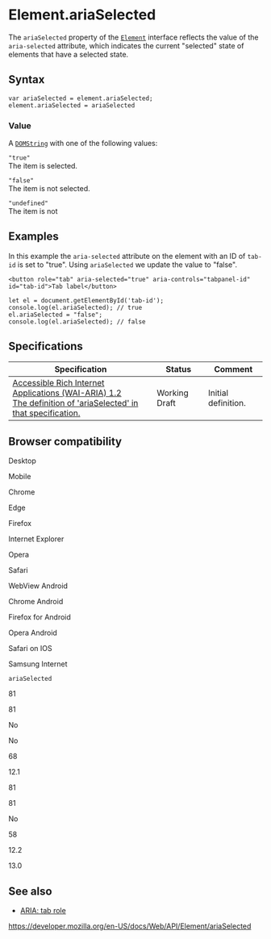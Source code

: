 # Element.ariaSelected

The `ariaSelected` property of the [`Element`](../element) interface reflects the value of the `aria-selected` attribute, which indicates the current "selected" state of elements that have a selected state.

## Syntax

    var ariaSelected = element.ariaSelected;
    element.ariaSelected = ariaSelected

### Value

A [`DOMString`](../domstring) with one of the following values:

`"true"`  
The item is selected.

`"false"`  
The item is not selected.

`"undefined"`  
The item is not

## Examples

In this example the `aria-selected` attribute on the element with an ID of `tab-id` is set to "true". Using `ariaSelected` we update the value to "false".

    <button role="tab" aria-selected="true" aria-controls="tabpanel-id" id="tab-id">Tab label</button>

    let el = document.getElementById('tab-id');
    console.log(el.ariaSelected); // true
    el.ariaSelected = "false";
    console.log(el.ariaSelected); // false

## Specifications

<table><thead><tr class="header"><th>Specification</th><th>Status</th><th>Comment</th></tr></thead><tbody><tr class="odd"><td><a href="https://www.w3.org/TR/wai-aria-1.2/#dom-ariamixin-ariavaluemax">Accessible Rich Internet Applications (WAI-ARIA) 1.2<br />
<span class="small">The definition of 'ariaSelected' in that specification.</span></a></td><td><span class="spec-wd">Working Draft</span></td><td>Initial definition.</td></tr></tbody></table>

## Browser compatibility

Desktop

Mobile

Chrome

Edge

Firefox

Internet Explorer

Opera

Safari

WebView Android

Chrome Android

Firefox for Android

Opera Android

Safari on IOS

Samsung Internet

`ariaSelected`

81

81

No

No

68

12.1

81

81

No

58

12.2

13.0

## See also

- [ARIA: tab role](https://developer.mozilla.org/en-US/docs/Web/Accessibility/ARIA/Roles/Tab_Role)

<a href="https://developer.mozilla.org/en-US/docs/Web/API/Element/ariaSelected" class="_attribution-link">https://developer.mozilla.org/en-US/docs/Web/API/Element/ariaSelected</a>
